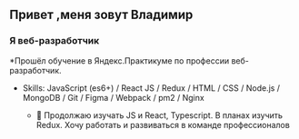 ## Привет ,меня зовут Владимир
### Я веб-разработчик
*Прошёл обучение в Яндекс.Практикуме по профессии веб-разработчик.

* Skills:  JavaScript (es6+) / React JS / Redux / HTML / CSS / Node.js / MongoDB /  Git / Figma / Webpack /  pm2 / Nginx

  * 🌱 Продолжаю изучать JS и React, Typescript. В планах изучить Redux.
  Хочу работать и развиваться в команде профессионалов
